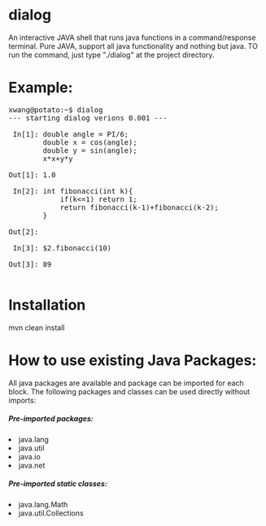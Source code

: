# dialog
An interactive JAVA shell that runs java functions in a command/response terminal. Pure JAVA, support all java functionality and nothing but java.
TO run the command, just type "./dialog" at the project directory.

# Example:
<pre>
xwang@potato:~$ dialog
--- starting dialog verions 0.001 ---

 In[1]:	double angle = PI/6;
       	double x = cos(angle);
       	double y = sin(angle);
       	x*x+y*y
       	
Out[1]:	1.0

 In[2]:	int fibonacci(int k){
       		if(k<=1) return 1;
       		return fibonacci(k-1)+fibonacci(k-2);
       	}
       	
Out[2]:	

 In[3]:	$2.fibonacci(10)
       	
Out[3]:	89

</pre>


# Installation
mvn clean install


# How to use existing Java Packages:
  All java packages are available and package can be imported for each block. The following packages and classes can be used directly without imports:
  
  <h5>Pre-imported packages:</h5>
     <li>java.lang
     <li>java.util
     <li>java.io
     <li>java.net
  <h5>Pre-imported static classes:</h5>
      <li>java.lang.Math
      <li>java.util.Collections
       
